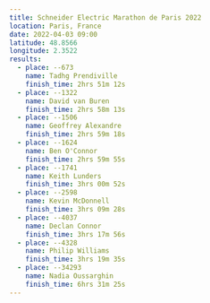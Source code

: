 ```yaml
---
title: Schneider Electric Marathon de Paris 2022
location: Paris, France
date: 2022-04-03 09:00
latitude: 48.8566
longitude: 2.3522
results:
  - place: --673
    name: Tadhg Prendiville
    finish_time: 2hrs 51m 12s
  - place: --1322
    name: David van Buren
    finish_time: 2hrs 58m 13s
  - place: --1506
    name: Geoffrey Alexandre
    finish_time: 2hrs 59m 18s
  - place: --1624
    name: Ben O'Connor
    finish_time: 2hrs 59m 55s
  - place: --1741
    name: Keith Lunders
    finish_time: 3hrs 00m 52s
  - place: --2598
    name: Kevin McDonnell
    finish_time: 3hrs 09m 28s
  - place: --4037
    name: Declan Connor
    finish_time: 3hrs 17m 56s
  - place: --4328
    name: Philip Williams
    finish_time: 3hrs 19m 35s
  - place: --34293
    name: Nadia Oussarghin
    finish_time: 6hrs 31m 25s
---
```

